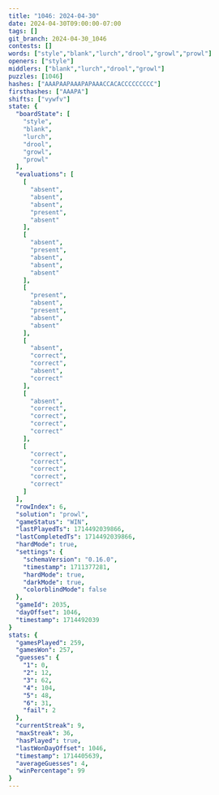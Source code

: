```yaml
---
title: "1046: 2024-04-30"
date: 2024-04-30T09:00:00-07:00
tags: []
git_branch: 2024-04-30_1046
contests: []
words: ["style","blank","lurch","drool","growl","prowl"]
openers: ["style"]
middlers: ["blank","lurch","drool","growl"]
puzzles: [1046]
hashes: ["AAAPAAPAAAPAPAAACCACACCCCCCCCC"]
firsthashes: ["AAAPA"]
shifts: ["vywfv"]
state: {
  "boardState": [
    "style",
    "blank",
    "lurch",
    "drool",
    "growl",
    "prowl"
  ],
  "evaluations": [
    [
      "absent",
      "absent",
      "absent",
      "present",
      "absent"
    ],
    [
      "absent",
      "present",
      "absent",
      "absent",
      "absent"
    ],
    [
      "present",
      "absent",
      "present",
      "absent",
      "absent"
    ],
    [
      "absent",
      "correct",
      "correct",
      "absent",
      "correct"
    ],
    [
      "absent",
      "correct",
      "correct",
      "correct",
      "correct"
    ],
    [
      "correct",
      "correct",
      "correct",
      "correct",
      "correct"
    ]
  ],
  "rowIndex": 6,
  "solution": "prowl",
  "gameStatus": "WIN",
  "lastPlayedTs": 1714492039866,
  "lastCompletedTs": 1714492039866,
  "hardMode": true,
  "settings": {
    "schemaVersion": "0.16.0",
    "timestamp": 1711377281,
    "hardMode": true,
    "darkMode": true,
    "colorblindMode": false
  },
  "gameId": 2035,
  "dayOffset": 1046,
  "timestamp": 1714492039
}
stats: {
  "gamesPlayed": 259,
  "gamesWon": 257,
  "guesses": {
    "1": 0,
    "2": 12,
    "3": 62,
    "4": 104,
    "5": 48,
    "6": 31,
    "fail": 2
  },
  "currentStreak": 9,
  "maxStreak": 36,
  "hasPlayed": true,
  "lastWonDayOffset": 1046,
  "timestamp": 1714405639,
  "averageGuesses": 4,
  "winPercentage": 99
}
---
```

<!-- more -->
